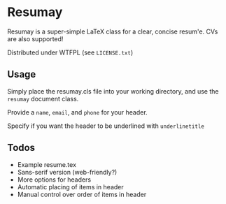 # Resumay

Resumay is a super-simple LaTeX class for a clear, concise resum\'e.
CVs are also supported!

Distributed under WTFPL (see `LICENSE.txt`)

## Usage

Simply place the resumay.cls file into your working directory, and use the
`resumay` document class.

Provide a `name`, `email`, and `phone` for your header.

Specify if you want the header to be underlined with `underlinetitle`

## Todos

* Example resume.tex
* Sans-serif version (web-friendly?)
* More options for headers
* Automatic placing of items in header
* Manual control over order of items in header
